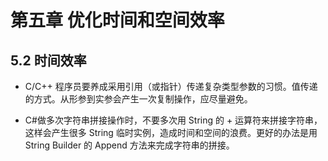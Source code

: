 # 第五章  优化时间和空间效率

## 5.2  时间效率

- C/C++ 程序员要养成采用引用（或指针）传递复杂类型参数的习惯。值传递的方式。从形参到实参会产生一次复制操作，应尽量避免。

- C\#做多次字符串拼接操作时，不要多次用 String 的 + 运算符来拼接字符串，这样会产生很多 String 临时实例，造成时间和空间的浪费。更好的办法是用 String Builder 的 Append 方法来完成字符串的拼接。